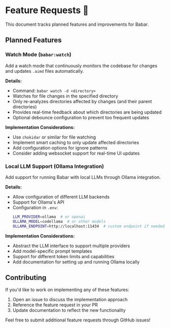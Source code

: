 # Feature Requests 🐘

This document tracks planned features and improvements for Babar.

## Planned Features

### Watch Mode (`babar:watch`)

Add a watch mode that continuously monitors the codebase for changes and updates `.aimd` files automatically.

**Details:**
- Command: `babar watch -d <directory>`
- Watches for file changes in the specified directory
- Only re-analyzes directories affected by changes (and their parent directories)
- Provides real-time feedback about which directories are being updated
- Optional debounce configuration to prevent too frequent updates

**Implementation Considerations:**
- Use `chokidar` or similar for file watching
- Implement smart caching to only update affected directories
- Add configuration options for ignore patterns
- Consider adding websocket support for real-time UI updates

### Local LLM Support (Ollama Integration)

Add support for running Babar with local LLMs through Ollama integration.

**Details:**
- Allow configuration of different LLM backends
- Support for Ollama's API
- Configuration in `.env`:
  ```bash
  LLM_PROVIDER=ollama  # or openai
  OLLAMA_MODEL=codellama  # or other models
  OLLAMA_ENDPOINT=http://localhost:11434  # custom endpoint if needed
  ```

**Implementation Considerations:**
- Abstract the LLM interface to support multiple providers
- Add model-specific prompt templates
- Support for different token limits and capabilities
- Add documentation for setting up and running Ollama locally

## Contributing

If you'd like to work on implementing any of these features:
1. Open an issue to discuss the implementation approach
2. Reference the feature request in your PR
3. Update documentation to reflect the new functionality

Feel free to submit additional feature requests through GitHub issues!
